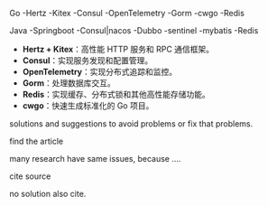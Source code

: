 Go -Hertz -Kitex -Consul -OpenTelemetry -Gorm -cwgo -Redis

Java -Springboot -Consul|nacos  -Dubbo -sentinel -mybatis -Redis

* **Hertz + Kitex**：高性能 HTTP 服务和 RPC 通信框架。
* **Consul**：实现服务发现和配置管理。
* **OpenTelemetry**：实现分布式追踪和监控。
* **Gorm**：处理数据库交互。
* **Redis**：实现缓存、分布式锁和其他高性能存储功能。
* **cwgo**：快速生成标准化的 Go 项目。



solutions and suggestions to avoid problems or fix that problems.

find the article

many research have same issues, because ....

cite source

no solution also cite. 

